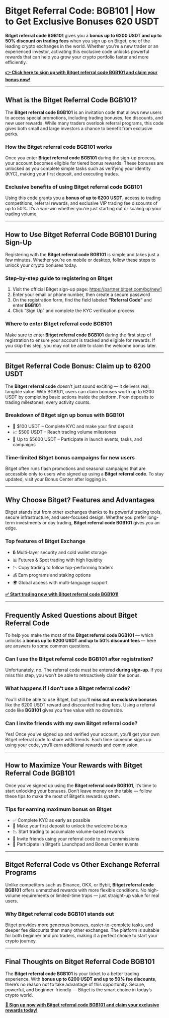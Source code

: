 <h1>Bitget Referral Code: BGB101 | How to Get Exclusive Bonuses 620 USDT</h1>

<p><strong>Bitget referral code BGB101</strong> gives you a <strong>bonus up to 6200 USDT and up to 50% discount on trading fees</strong> when you sign up on Bitget, one of the leading crypto exchanges in the world. Whether you're a new trader or an experienced investor, activating this exclusive code unlocks powerful rewards that can help you grow your crypto portfolio faster and more efficiently.</p>

<p><a href="https://partner.bitget.com/bg/new1" target="_blank"><strong>👉 Click here to sign up with Bitget referral code BGB101 and claim your bonus now!</strong></a></p>

---

<h2>What is the Bitget Referral Code BGB101?</h2>

<p>The <strong>Bitget referral code BGB101</strong> is an invitation code that allows new users to access special promotions, including trading bonuses, fee discounts, and new user rewards. While many traders overlook referral programs, this code gives both small and large investors a chance to benefit from exclusive perks.</p>

<h3>How the Bitget referral code BGB101 works</h3>
<p>Once you enter <strong>Bitget referral code BGB101</strong> during the sign-up process, your account becomes eligible for tiered bonus rewards. These bonuses are unlocked as you complete simple tasks such as verifying your identity (KYC), making your first deposit, and executing trades.</p>

<h3>Exclusive benefits of using Bitget referral code BGB101</h3>
<p>Using this code grants you a <strong>bonus of up to 6200 USDT</strong>, access to trading competitions, referral rewards, and exclusive VIP trading fee discounts of up to 50%. It’s a win-win whether you’re just starting out or scaling up your trading volume.</p>

---

<h2>How to Use Bitget Referral Code BGB101 During Sign-Up</h2>

<p>Registering with the <strong>Bitget referral code BGB101</strong> is simple and takes just a few minutes. Whether you’re on mobile or desktop, follow these steps to unlock your crypto bonuses today.</p>

<h3>Step-by-step guide to registering on Bitget</h3>
<ol>
  <li>Visit the official Bitget sign-up page: <a href="https://partner.bitget.com/bg/new1" target="_blank">https://partner.bitget.com/bg/new1</a></li>
  <li>Enter your email or phone number, then create a secure password</li>
  <li>On the registration form, find the field labeled <strong>"Referral Code"</strong> and enter <strong>BGB101</strong></li>
  <li>Click “Sign Up” and complete the KYC verification process</li>
</ol>

<h3>Where to enter Bitget referral code BGB101</h3>
<p>Make sure to enter <strong>Bitget referral code BGB101</strong> during the first step of registration to ensure your account is tracked and eligible for rewards. If you skip this step, you may not be able to claim the welcome bonus later.</p>

---

<h2>Bitget Referral Code Bonus: Claim up to 6200 USDT</h2>

<p>The <strong>Bitget referral code</strong> doesn’t just sound exciting — it delivers real, tangible value. With BGB101, users can claim bonuses worth up to 6200 USDT by completing basic actions inside the platform. From deposits to trading milestones, every activity counts.</p>

<h3>Breakdown of Bitget sign up bonus with BGB101</h3>
<ul>
  <li>🎁 $100 USDT – Complete KYC and make your first deposit</li>
  <li>📈 $500 USDT – Reach trading volume milestones</li>
  <li>🔁 Up to $5600 USDT – Participate in launch events, tasks, and campaigns</li>
</ul>

<h3>Time-limited Bitget bonus campaigns for new users</h3>
<p>Bitget often runs flash promotions and seasonal campaigns that are accessible only to users who signed up using a <strong>Bitget referral code</strong>. To stay updated, visit your Bonus Center after logging in.</p>

---

<h2>Why Choose Bitget? Features and Advantages</h2>

<p>Bitget stands out from other exchanges thanks to its powerful trading tools, secure infrastructure, and user-focused design. Whether you prefer long-term investments or day trading, <strong>Bitget referral code BGB101</strong> gives you an edge.</p>

<h3>Top features of Bitget Exchange</h3>
<ul>
  <li>🔒 Multi-layer security and cold wallet storage</li>
  <li>📊 Futures & Spot trading with high liquidity</li>
  <li>📉 Copy trading to follow top-performing traders</li>
  <li>💰 Earn programs and staking options</li>
  <li>🌍 Global access with multi-language support</li>
</ul>

<p><a href="https://partner.bitget.com/bg/new1" target="_blank"><strong>✅ Start trading now with Bitget referral code BGB101!</strong></a></p>

---

<h2>Frequently Asked Questions about Bitget Referral Code</h2>

<p>To help you make the most of the <strong>Bitget referral code BGB101</strong> — which unlocks a <strong>bonus up to 6200 USDT and up to 50% discount fees</strong> — here are answers to some common questions.</p>

<h3>Can I use the Bitget referral code BGB101 after registration?</h3>
<p>Unfortunately, no. The referral code must be entered <strong>during sign-up</strong>. If you miss this step, you won’t be able to retroactively claim the bonus.</p>

<h3>What happens if I don’t use a Bitget referral code?</h3>
<p>You’ll still be able to use Bitget, but you’ll <strong>miss out on exclusive bonuses</strong> like the 6200 USDT reward and discounted trading fees. Using a referral code like <strong>BGB101</strong> gives you free value with no downside.</p>

<h3>Can I invite friends with my own Bitget referral code?</h3>
<p>Yes! Once you’ve signed up and verified your account, you’ll get your own Bitget referral code to share with friends. Each time someone signs up using your code, you’ll earn additional rewards and commission.</p>

---

<h2>How to Maximize Your Rewards with Bitget Referral Code BGB101</h2>

<p>Once you’ve signed up using the <strong>Bitget referral code BGB101</strong>, it’s time to start unlocking your bonuses. Don’t leave money on the table — follow these tips to make the most of Bitget’s rewards system.</p>

<h3>Tips for earning maximum bonus on Bitget</h3>
<ul>
  <li>✅ Complete KYC as early as possible</li>
  <li>💸 Make your first deposit to unlock the welcome bonus</li>
  <li>📉 Start trading to accumulate volume-based rewards</li>
  <li>📢 Invite friends using your referral code to earn commissions</li>
  <li>🎯 Participate in Bitget’s Launchpad and Bonus Center events</li>
</ul>

---

<h2>Bitget Referral Code vs Other Exchange Referral Programs</h2>

<p>Unlike competitors such as Binance, OKX, or Bybit, <strong>Bitget referral code BGB101</strong> offers unmatched rewards with more flexible conditions. No high-volume requirements or limited-time traps — just straight-up value for real users.</p>

<h3>Why Bitget referral code BGB101 stands out</h3>
<p>Bitget provides more generous bonuses, easier-to-complete tasks, and deeper fee discounts than many other exchanges. The platform is suitable for both beginner and pro traders, making it a perfect choice to start your crypto journey.</p>

---

<h2>Final Thoughts on Bitget Referral Code BGB101</h2>

<p>The <strong>Bitget referral code BGB101</strong> is your ticket to a better trading experience. With <strong>bonus up to 6200 USDT and up to 50% fee discounts</strong>, there’s no reason not to take advantage of this opportunity. Secure, powerful, and beginner-friendly — Bitget is the smart choice in today’s crypto world.</p>

<p><a href="https://partner.bitget.com/bg/new1" target="_blank"><strong>🚀 Sign up now with Bitget referral code BGB101 and claim your exclusive rewards today!</strong></a></p>
